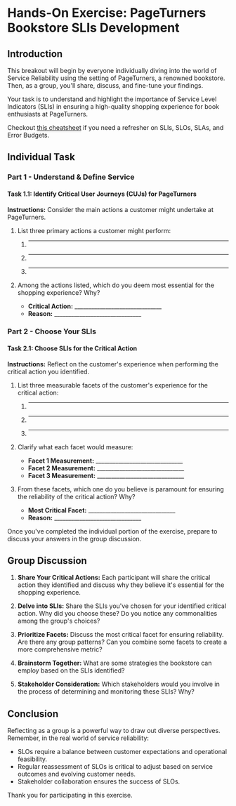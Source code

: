 # Hands-On Exercise: PageTurners Bookstore SLIs Development

## Introduction

This breakout will begin by everyone individually diving into the world of Service Reliability using the setting of PageTurners, a renowned bookstore. Then, as a group, you'll share, discuss, and fine-tune your findings.

Your task is to understand and highlight the importance of Service Level Indicators (SLIs) in ensuring a high-quality shopping experience for book enthusiasts at PageTurners.

Checkout [this cheatsheet](./Cheatsheet.md) if you need a refresher on SLIs, SLOs, SLAs, and Error Budgets.

## **Individual Task** 

### Part 1 - Understand & Define Service

#### Task 1.1: Identify Critical User Journeys (CUJs) for PageTurners

**Instructions:** Consider the main actions a customer might undertake at PageTurners. 

1. List three primary actions a customer might perform:
   1. _______________________________
   2. _______________________________
   3. _______________________________

2. Among the actions listed, which do you deem most essential for the shopping experience? Why?
   - **Critical Action:** _______________________________
   - **Reason:** _______________________________

### Part 2 - Choose Your SLIs

#### Task 2.1: Choose SLIs for the Critical Action

**Instructions:** Reflect on the customer's experience when performing the critical action you identified.

1. List three measurable facets of the customer's experience for the critical action:
   1. _______________________________
   2. _______________________________
   3. _______________________________

2. Clarify what each facet would measure:
   - **Facet 1 Measurement:** _______________________________
   - **Facet 2 Measurement:** _______________________________
   - **Facet 3 Measurement:** _______________________________

3. From these facets, which one do you believe is paramount for ensuring the reliability of the critical action? Why?
   - **Most Critical Facet:** _______________________________
   - **Reason:** _______________________________

Once you've completed the individual portion of the exercise, prepare to discuss your answers in the group discussion.

## **Group Discussion** 

1. **Share Your Critical Actions:** Each participant will share the critical action they identified and discuss why they believe it's essential for the shopping experience.

2. **Delve into SLIs:** Share the SLIs you've chosen for your identified critical action. Why did you choose these? Do you notice any commonalities among the group's choices?

3. **Prioritize Facets:** Discuss the most critical facet for ensuring reliability. Are there any group patterns? Can you combine some facets to create a more comprehensive metric?

4. **Brainstorm Together:** What are some strategies the bookstore can employ based on the SLIs identified? 

5. **Stakeholder Consideration:** Which stakeholders would you involve in the process of determining and monitoring these SLIs? Why?

## Conclusion

Reflecting as a group is a powerful way to draw out diverse perspectives. Remember, in the real world of service reliability:

- SLOs require a balance between customer expectations and operational feasibility.
- Regular reassessment of SLOs is critical to adjust based on service outcomes and evolving customer needs.
- Stakeholder collaboration ensures the success of SLOs.

Thank you for participating in this exercise.